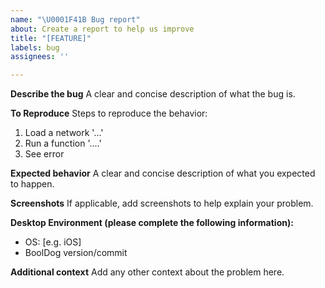 ```yaml
---
name: "\U0001F41B Bug report"
about: Create a report to help us improve
title: "[FEATURE]"
labels: bug
assignees: ''

---
```


**Describe the bug**
A clear and concise description of what the bug is.

**To Reproduce**
Steps to reproduce the behavior:
1. Load a network '...'
2. Run a function '....'
3. See error

**Expected behavior**
A clear and concise description of what you expected to happen.

**Screenshots**
If applicable, add screenshots to help explain your problem.

**Desktop Environment (please complete the following information):**
 - OS: [e.g. iOS]
 - BoolDog version/commit

**Additional context**
Add any other context about the problem here.
